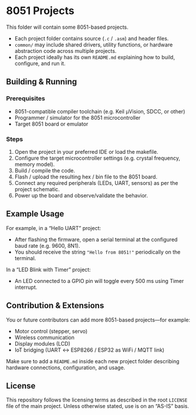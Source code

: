 # 8051 Projects
This folder will contain some 8051-based projects.

- Each project folder contains source (`.c` / `.asm`) and header files.
- `common/` may include shared drivers, utility functions, or hardware abstraction code across multiple projects.
- Each project ideally has its own `README.md` explaining how to build, configure, and run it.

## Building & Running  

### Prerequisites  
- 8051-compatible compiler toolchain (e.g. Keil µVision, SDCC, or other)  
- Programmer / simulator for the 8051 microcontroller  
- Target 8051 board or emulator  

### Steps  
1. Open the project in your preferred IDE or load the makefile.  
2. Configure the target microcontroller settings (e.g. crystal frequency, memory model).  
3. Build / compile the code.  
4. Flash / upload the resulting hex / bin file to the 8051 board.  
5. Connect any required peripherals (LEDs, UART, sensors) as per the project schematic.  
6. Power up the board and observe/validate the behavior.

## Example Usage  

For example, in a “Hello UART” project:

- After flashing the firmware, open a serial terminal at the configured baud rate (e.g. 9600, 8N1).  
- You should receive the string `"Hello from 8051!"` periodically on the terminal.  

In a “LED Blink with Timer” project:

- An LED connected to a GPIO pin will toggle every 500 ms using Timer interrupt.

## Contribution & Extensions  
You or future contributors can add more 8051-based projects—for example:  
- Motor control (stepper, servo)  
- Wireless communication   
- Display modules (LCD)  
- IoT bridging (UART ↔ ESP8266 / ESP32 as WiFi / MQTT link)

Make sure to add a `README.md` inside each new project folder describing hardware connections, configuration, and usage.

## License  
This repository follows the licensing terms as described in the root `LICENSE` file of the main project. Unless otherwise stated, use is on an “AS-IS” basis.
